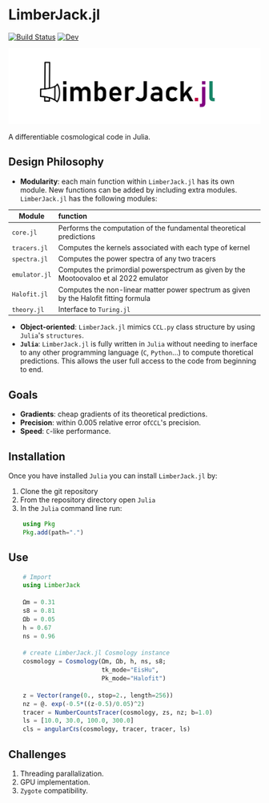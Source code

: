 # LimberJack.jl

[![Build Status](https://github.com/JaimeRZP/LimberJack.jl/workflows/CI/badge.svg)](https://github.com/JaimeRZP/LimberJack.jl/actions?query=workflow%3ALimberJack-CI+branch%3Amain)
[![Dev](https://img.shields.io/badge/docs-dev-blue.svg)](https://jaimerzp.github.io/LimberJack.jl/dev/)

![](https://raw.githubusercontent.com/JaimeRZP/LimberJack.jl/main/docs/src/assets/LimberJack_logo.png)

A differentiable cosmological code in Julia.

## Design Philosophy

 + **Modularity**: each main function within ```LimberJack.jl``` has its own module. New functions can be added  by including extra modules. ```LimberJack.jl``` has the following modules:
 
| Module      | function    |
| ----------- | :----------- |
| ```core.jl```    | Performs the computation of the fundamental theoretical predictions   |
| ```tracers.jl``` | Computes the kernels associated with each type of kernel      |
| ```spectra.jl```  | Computes the power spectra of any two tracers       |
| ```emulator.jl``` | Computes the primordial powerspectrum as given by the Mootoovaloo et al 2022 emulator       |
| ```Halofit.jl```  | Computes the non-linear matter power spectrum as given by the Halofit fitting formula       |
| ```theory.jl```   | Interface to ```Turing.jl```        |

+ **Object-oriented**: ```LimberJack.jl```  mimics ```CCL.py``` class structure by using ```Julia```'s ```structures```.
+ **```Julia```**: ```LimberJack.jl```  is fully written in ```Julia``` without needing to inerface to any other programming language (```C```, ```Python```...) to compute thoretical predictions. This allows the user full access to the code from beginning to end.

## Goals

+ **Gradients**: cheap gradients of its theoretical predictions.
+ **Precision**: within 0.005 relative error of```CCL```'s precision.
+ **Speed**: ```C```-like performance.


## Installation

Once you have installed ```Julia``` you can install ```LimberJack.jl``` by:
1. Clone the git repository
2. From the repository directory open ```Julia```
3. In the ```Julia``` command line run:
``` julia
    using Pkg
    Pkg.add(path=".")
```

## Use

``` julia
    # Import
    using LimberJack
    
    Ωm = 0.31
    s8 = 0.81
    Ωb = 0.05
    h = 0.67
    ns = 0.96
    
    # create LimberJack.jl Cosmology instance
    cosmology = Cosmology(Ωm, Ωb, h, ns, s8;
                          tk_mode="EisHu",
                          Pk_mode="Halofit")
    
    z = Vector(range(0., stop=2., length=256))
    nz = @. exp(-0.5*((z-0.5)/0.05)^2)
    tracer = NumberCountsTracer(cosmology, zs, nz; b=1.0)
    ls = [10.0, 30.0, 100.0, 300.0]
    cls = angularCℓs(cosmology, tracer, tracer, ls)
```

## Challenges

1. Threading parallalization.
2. GPU implementation.
3. ```Zygote``` compatibility.
